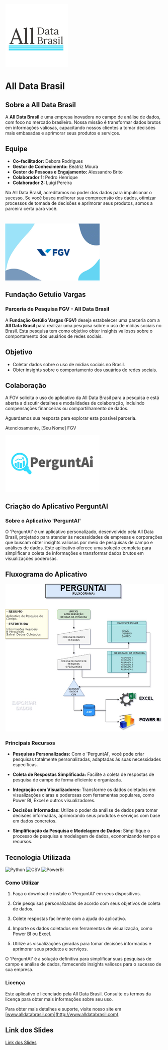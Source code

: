 <img src="Fotos/WhatsApp Image 2023-10-30 at 13.47.03.jpeg" width="200" height="200">

# All Data Brasil
## Sobre a All Data Brasil

A **All Data Brasil** é uma empresa inovadora no campo de análise de dados, com foco no mercado brasileiro. Nossa missão é transformar dados brutos em informações valiosas, capacitando nossos clientes a tomar decisões mais embasadas e aprimorar seus produtos e serviços.

## Equipe
- **Co-facilitador:** Debora Rodrigues
- **Gestor de Conhecimento:** Beatriz Moura
- **Gestor de Pessoas e Engajamento:** Alessandro Brito
- **Colaborador 1:** Pedro Henrique
- **Colaborador 2:** Luigi Pereira

Na All Data Brasil, acreditamos no poder dos dados para impulsionar o sucesso. Se você busca melhorar sua compreensão dos dados, otimizar processos de tomada de decisões e aprimorar seus produtos, somos a parceira certa para você.
#


<img src="Fotos/WhatsApp Image 2023-10-30 at 13.47.03 (2).jpeg" width="300" height="180">

## Fundação Getulio Vargas
### Parceria de Pesquisa FGV - All Data Brasil
A **Fundação Getúlio Vargas (FGV)** deseja estabelecer uma parceria com a **All Data Brasil** para realizar uma pesquisa sobre o uso de mídias sociais no Brasil. Esta pesquisa tem como objetivo obter insights valiosos sobre o comportamento dos usuários de redes sociais.

## Objetivo

- Coletar dados sobre o uso de mídias sociais no Brasil.
- Obter insights sobre o comportamento dos usuários de redes sociais.

## Colaboração

A FGV solicita o uso do aplicativo da All Data Brasil para a pesquisa e está aberta a discutir detalhes e modalidades de colaboração, incluindo compensações financeiras ou compartilhamento de dados.

Aguardamos sua resposta para explorar esta possível parceria.

Atenciosamente,
[Seu Nome]
FGV

<img src="Fotos/WhatsApp Image 2023-10-30 at 13.56.42 (1).jpeg" width="300" height="180">

## Criação do Aplicativo PerguntAI
### Sobre o Aplicativo 'PerguntAI'

O 'PerguntAI' é um aplicativo personalizado, desenvolvido pela All Data Brasil, projetado para atender às necessidades de empresas e corporações que buscam obter insights valiosos por meio de pesquisas de campo e análises de dados. Este aplicativo oferece uma solução completa para simplificar a coleta de informações e transformar dados brutos em visualizações poderosas.


## Fluxograma do Aplicativo

<img src="Fotos/MODULO 2 - FLUXOGRAMA.jpg">


### Principais Recursos

- **Pesquisas Personalizadas:** Com o 'PerguntAI', você pode criar pesquisas totalmente personalizadas, adaptadas às suas necessidades específicas.

- **Coleta de Respostas Simplificada:** Facilite a coleta de respostas de pesquisa de campo de forma eficiente e organizada.

- **Integração com Visualizadores:** Transforme os dados coletados em visualizações claras e poderosas com ferramentas populares, como Power BI, Excel e outros visualizadores.

- **Decisões Informadas:** Utilize o poder da análise de dados para tomar decisões informadas, aprimorando seus produtos e serviços com base em dados concretos.

- **Simplificação da Pesquisa e Modelagem de Dados:** Simplifique o processo de pesquisa e modelagem de dados, economizando tempo e recursos.

## Tecnologia Utilizada
![Python](https://img.shields.io/badge/Python-yellow?style=for-the-badge&logo=python)
![CSV](https://img.shields.io/badge/CSV-green?style=for-the-badge)
![PowerBi](https://img.shields.io/badge/PowerBi-red?style=for-the-badge)


### Como Utilizar

1. Faça o download e instale o 'PerguntAI' em seus dispositivos.

2. Crie pesquisas personalizadas de acordo com seus objetivos de coleta de dados.

3. Colete respostas facilmente com a ajuda do aplicativo.

4. Importe os dados coletados em ferramentas de visualização, como Power BI ou Excel.

5. Utilize as visualizações geradas para tomar decisões informadas e aprimorar seus produtos e serviços.

O 'PerguntAI' é a solução definitiva para simplificar suas pesquisas de campo e análise de dados, fornecendo insights valiosos para o sucesso de sua empresa.

### Licença

Este aplicativo é licenciado pela All Data Brasil. Consulte os termos da licença para obter mais informações sobre seu uso.

Para obter mais detalhes e suporte, visite nosso site em [www.alldatabrasil.com](http://www.alldatabrasil.com).

## Link dos Slides
[Link dos Slides](http://www.alldatabrasil.com)
